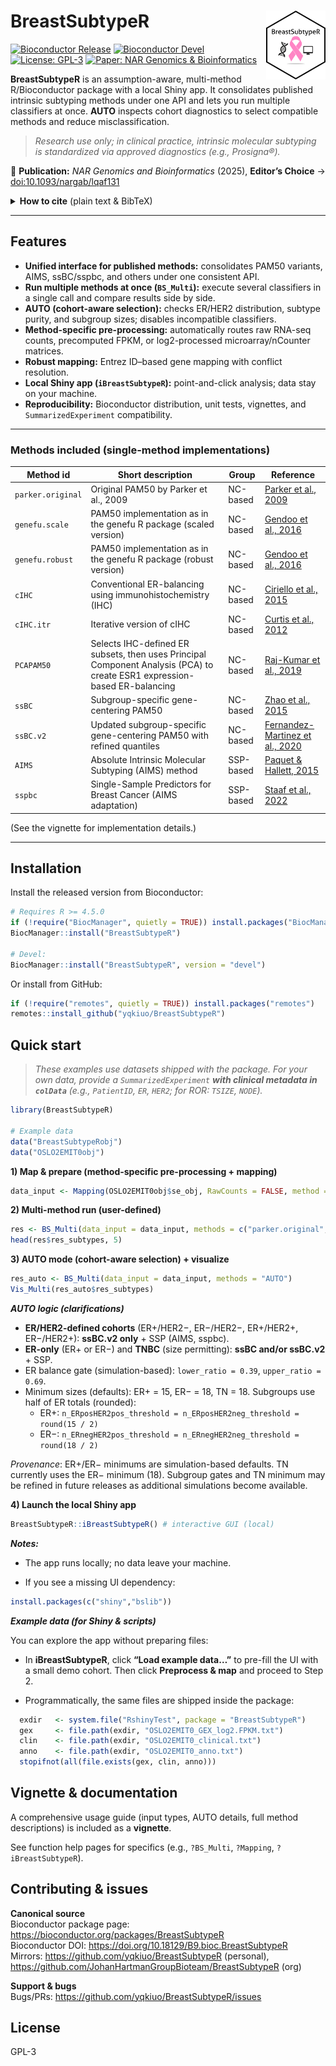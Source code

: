 # BreastSubtypeR <a href='https://github.com/yqkiuo/BreastSubtypeR'><img src="inst/ShinyBreastSubtypeR/logo.svg" alt="BreastSubtypeR logo" align="right" height="110"/></a>

<!-- badges: start -->
[![Bioconductor Release](https://bioconductor.org/shields/years-in-bioc/BreastSubtypeR.svg)](https://bioconductor.org/packages/BreastSubtypeR)
[![Bioconductor Devel](https://bioconductor.org/shields/build/devel/bioc/BreastSubtypeR.svg)](https://bioconductor.org/packages/devel/bioc/html/BreastSubtypeR.html)
[![License: GPL-3](https://img.shields.io/badge/license-GPL--3-blue.svg)](https://opensource.org/licenses/GPL-3.0)
[![Paper: NAR Genomics & Bioinformatics](https://img.shields.io/badge/Paper-NAR%20Genomics%20%26%20Bioinformatics-0a7)](https://doi.org/10.1093/nargab/lqaf131)
<!-- badges: end -->

**BreastSubtypeR** is an assumption-aware, multi-method R/Bioconductor package with a local Shiny app.
It consolidates published intrinsic subtyping methods under one API and lets you run multiple classifiers at once.
**AUTO** inspects cohort diagnostics to select compatible methods and reduce misclassification.

> *Research use only; in clinical practice, intrinsic molecular subtyping is standardized via approved diagnostics (e.g., Prosigna®).*

📄 **Publication:** *NAR Genomics and Bioinformatics* (2025), **Editor’s Choice** → [doi:10.1093/nargab/lqaf131](https://doi.org/10.1093/nargab/lqaf131)

<details>
<summary><strong>How to cite</strong> (plain text &amp; BibTeX)</summary>

**Plain text**

Yang Q., Hartman J., Sifakis E.G. (2025). BreastSubtypeR: a unified R/Bioconductor package for intrinsic molecular subtyping in breast cancer research. *NAR Genomics and Bioinformatics*. <https://doi.org/10.1093/nargab/lqaf131>

**BibTeX**
```bibtex
@article{Yang2025BreastSubtypeR,
  author  = {Yang, Qiao and Hartman, Johan and Sifakis, Emmanouil G.},
  title   = {{BreastSubtypeR}: a unified R/Bioconductor package for intrinsic molecular subtyping in breast cancer research},
  journal = {NAR Genomics and Bioinformatics},
  year    = {2025},
  volume  = {7},
  number  = {4},
  pages   = {lqaf131},
  doi     = {10.1093/nargab/lqaf131},
  url     = {https://doi.org/10.1093/nargab/lqaf131}
}

```
</details>

------------------------------------------------------------------------

## Features

- **Unified interface for published methods:** consolidates PAM50 variants, AIMS, ssBC/sspbc, and others under one consistent API.
- **Run multiple methods at once (`BS_Multi`):** execute several classifiers in a single call and compare results side by side.
- **AUTO (cohort-aware selection):** checks ER/HER2 distribution, subtype purity, and subgroup sizes; disables incompatible classifiers.
- **Method-specific pre-processing:** automatically routes raw RNA-seq counts, precomputed FPKM, or log2-processed microarray/nCounter matrices.
- **Robust mapping:** Entrez ID–based gene mapping with conflict resolution.
- **Local Shiny app (`iBreastSubtypeR`):** point-and-click analysis; data stay on your machine.
- **Reproducibility:** Bioconductor distribution, unit tests, vignettes, and `SummarizedExperiment` compatibility.

------------------------------------------------------------------------

### Methods included (single-method implementations)

| **Method id** | **Short description** | **Group** | **Reference** |
|------------------|-------------------|------------------|------------------|
| `parker.original` | Original PAM50 by Parker et al., 2009 | NC-based | [Parker et al., 2009](https://doi.org/10.1200/JCO.2008.18.1370) |
| `genefu.scale` | PAM50 implementation as in the genefu R package (scaled version) | NC-based | [Gendoo et al., 2016](https://doi.org/10.1093/bioinformatics/btv693) |
| `genefu.robust` | PAM50 implementation as in the genefu R package (robust version) | NC-based | [Gendoo et al., 2016](https://doi.org/10.1093/bioinformatics/btv693) |
| `cIHC` | Conventional ER-balancing using immunohistochemistry (IHC) | NC-based | [Ciriello et al., 2015](https://doi.org/10.1016/j.cell.2015.09.033) |
| `cIHC.itr` | Iterative version of cIHC | NC-based | [Curtis et al., 2012](https://doi.org/10.1038/nature10983) |
| `PCAPAM50` | Selects IHC-defined ER subsets, then uses Principal Component Analysis (PCA) to create ESR1 expression-based ER-balancing | NC-based | [Raj-Kumar et al., 2019](https://doi.org/10.1038/s41598-019-44339-4) |
| `ssBC` | Subgroup-specific gene-centering PAM50 | NC-based | [Zhao et al., 2015](https://doi.org/10.1186/s13058-015-0520-4) |
| `ssBC.v2` | Updated subgroup-specific gene-centering PAM50 with refined quantiles | NC-based | [Fernandez-Martinez et al., 2020](https://doi.org/10.1200/JCO.20.01276) |
| `AIMS` | Absolute Intrinsic Molecular Subtyping (AIMS) method | SSP-based | [Paquet & Hallett, 2015](https://doi.org/10.1093/jnci/dju357) |
| `sspbc` | Single-Sample Predictors for Breast Cancer (AIMS adaptation) | SSP-based | [Staaf et al., 2022](https://doi.org/10.1038/s41523-022-00465-3) |

(See the vignette for implementation details.)

------------------------------------------------------------------------

## Installation

Install the released version from Bioconductor:

``` r
# Requires R >= 4.5.0
if (!require("BiocManager", quietly = TRUE)) install.packages("BiocManager")
BiocManager::install("BreastSubtypeR")

# Devel:
BiocManager::install("BreastSubtypeR", version = "devel")
```

Or install from GitHub:

``` r
if (!require("remotes", quietly = TRUE)) install.packages("remotes")
remotes::install_github("yqkiuo/BreastSubtypeR")
```

## Quick start

> *These examples use datasets shipped with the package. For your own data, provide a `SummarizedExperiment` **with clinical metadata in `colData`** (e.g., `PatientID`, `ER`, `HER2`; for ROR: `TSIZE`, `NODE`).*

``` r
library(BreastSubtypeR)

# Example data
data("BreastSubtypeRobj")
data("OSLO2EMIT0obj")
```

**1) Map & prepare (method-specific pre-processing + mapping)**

``` r
data_input <- Mapping(OSLO2EMIT0obj$se_obj, RawCounts = FALSE, method = "max", impute = TRUE)
```

**2) Multi-method run (user-defined)**

``` r
res <- BS_Multi(data_input = data_input, methods = c("parker.original","PCAPAM50","sspbc"))
head(res$res_subtypes, 5)
```

**3) AUTO mode (cohort-aware selection) + visualize**

``` r
res_auto <- BS_Multi(data_input = data_input, methods = "AUTO")
Vis_Multi(res_auto$res_subtypes)
```

***AUTO logic (clarifications)***

- **ER/HER2-defined cohorts** (ER+/HER2−, ER−/HER2−, ER+/HER2+, ER−/HER2+): 
**ssBC.v2 only** + SSP (AIMS, sspbc).
- **ER-only** (ER+ or ER−) and **TNBC** (size permitting): 
**ssBC and/or ssBC.v2** + SSP.
- ER balance gate (simulation-based): `lower_ratio = 0.39`, `upper_ratio = 0.69`.
- Minimum sizes (defaults): ER+ = 15, ER− = 18, TN = 18. 
Subgroups use half of ER totals (rounded):
    -   ER+: `n_ERposHER2pos_threshold = n_ERposHER2neg_threshold = round(15 / 2)`
    -   ER−: `n_ERnegHER2pos_threshold = n_ERnegHER2neg_threshold = round(18 / 2)`

*Provenance*: ER+/ER− minimums are simulation-based defaults. 
TN currently uses the ER− minimum (18). 
Subgroup gates and TN minimum may be refined in future releases 
as additional simulations become available.

**4) Launch the local Shiny app**

``` r
BreastSubtypeR::iBreastSubtypeR() # interactive GUI (local)
```

***Notes:***

- The app runs locally; no data leave your machine.

- If you see a missing UI dependency:

``` r
install.packages(c("shiny","bslib"))
```

***Example data (for Shiny & scripts)***

You can explore the app without preparing files:

- In **iBreastSubtypeR**, click **“Load example data…”** to pre-fill
  the UI with a small demo cohort. Then click **Preprocess & map** and proceed to Step 2.

- Programmatically, the same files are shipped inside the package:
```r
  exdir   <- system.file("RshinyTest", package = "BreastSubtypeR")
  gex     <- file.path(exdir, "OSLO2EMIT0_GEX_log2.FPKM.txt")
  clin    <- file.path(exdir, "OSLO2EMIT0_clinical.txt")
  anno    <- file.path(exdir, "OSLO2EMIT0_anno.txt")
  stopifnot(all(file.exists(gex, clin, anno)))
```

## Vignette & documentation

A comprehensive usage guide (input types, AUTO details, full method descriptions) is included as a **vignette**.

See function help pages for specifics (e.g., `?BS_Multi`, `?Mapping`, `?iBreastSubtypeR`).

## Contributing & issues

**Canonical source**  
Bioconductor package page: <https://bioconductor.org/packages/BreastSubtypeR>  
Bioconductor DOI: <https://doi.org/10.18129/B9.bioc.BreastSubtypeR>  
Mirrors: <https://github.com/yqkiuo/BreastSubtypeR> (personal), <https://github.com/JohanHartmanGroupBioteam/BreastSubtypeR> (org)

**Support & bugs**  
Bugs/PRs: <https://github.com/yqkiuo/BreastSubtypeR/issues>

## License

GPL-3
